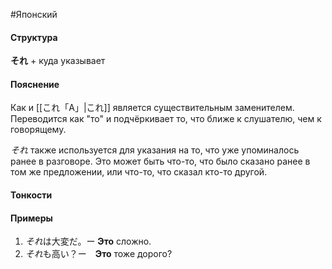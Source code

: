 #Японский 
#### Структура
**それ** + куда указывает
#### Пояснение
Как и [[これ「A」|これ]] является существительным заменителем. Переводится как "то" и подчёркивает то, что ближе к слушателю, чем к говорящему.

*それ* также используется для указания на то, что уже упоминалось ранее в разговоре. Это может быть что-то, что было сказано ранее в том же предложении, или что-то, что сказал кто-то другой.
#### Тонкости

#### Примеры
1. *それ*は大変だ。ー **Это** сложно.
2. *それ*も高い？ー　**Это** тоже дорого?